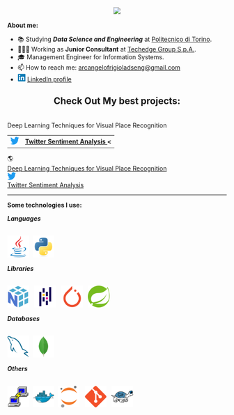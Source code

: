 <div id="header" align="center">
  <img src="https://media.giphy.com/media/dyzew7Py7bnW9DiJJj/giphy.gif" width="740"/>
</div>

**About me:**

- 📚 Studying ***Data Science and Engineering*** at [Politecnico di Torino](https://www.polito.it/).
- 👨🏻‍💻 Working as **Junior Consultant** at [Techedge Group S.p.A.](https://www.techedgegroup.com/en).
- 🎓 Management Engineer for Information Systems.
- 📫 How to reach me: [arcangelofrigioladseng@gmail.com](arcangelofrigioladseng@gmail.com)
- <div align="left">
  <img src="https://github.com/devicons/devicon/blob/master/icons/linkedin/linkedin-original.svg" title="LinkedIn" alt="Linkedin" width="18" height="18"/>
  <a href="https://it.linkedin.com/in/arcangelo-frigiola-332141213?trk=profile-badge">LinkedIn profile</a>

</div> 


<h2  align="center">Check Out My best projects:</h2><br>
<table width="100%>
  <tr>
    <th>🌎 &nbsp;</th>
    <th><a href="https://github.com/arcangeloC-137/deep_learning_techniques_for_visual_place_recognition" aligh="left"> Deep Learning Techniques for Visual Place Recognition</a></th>
  </tr>
  <tr>
    <th><img src="https://github.com/devicons/devicon/blob/master/icons/twitter/twitter-original.svg" width="20" height="18"/></th>
    <th><a href="https://github.com/arcangeloC-137/Twitter-Sentiment-Analysis" aligh="left"> Twitter Sentiment Analysis </a><</th>
  </tr>
</table>


<div class="grid-container">
  <div class="grid-item">🌎 &nbsp; </div>
  <div class="grid-item"><a href="https://github.com/arcangeloC-137/deep_learning_techniques_for_visual_place_recognition"> Deep Learning Techniques for Visual Place Recognition</a>
  </div>
  <div class="grid-item"><img src="https://github.com/devicons/devicon/blob/master/icons/twitter/twitter-original.svg" width="20" height="18"/></div>
  <div class="grid-item"><a href="https://github.com/arcangeloC-137/Twitter-Sentiment-Analysis">Twitter Sentiment Analysis </a></div>
</div>

---

**Some technologies I use:**

<div>
  <b><i>Languages</i></b>
  <p><br>
  <img src="https://github.com/devicons/devicon/blob/master/icons/java/java-original.svg" title="Java" alt="Java" width="50" height="50"/>&nbsp;
  <img src="https://github.com/devicons/devicon/blob/master/icons/python/python-original.svg" title="python" **alt="python" width="50" height="50"/>
  </p>
  <b><i>Libraries</i></b>
  <p><br>
  <img src="https://github.com/devicons/devicon/blob/master/icons/numpy/numpy-original.svg" title="numpy" **alt="numpy" width="50" height="50"/>
  &nbsp;
  <img src="https://github.com/devicons/devicon/blob/master/icons/pandas/pandas-original.svg" title="pandas" **alt="pandas" width="50" height="50"/>
  &nbsp;
  <img src="https://github.com/devicons/devicon/blob/master/icons/pytorch/pytorch-original.svg" title="pytorch" **alt="pytorch" width="50" height="50"/>
  &nbsp;
  <img src="https://github.com/devicons/devicon/blob/master/icons/spring/spring-original.svg" title="Spring" alt="Spring" width="50" height="50"/>
  </p>
  <b><i>Databases</i></b>
  <p><br>
    <img src="https://github.com/devicons/devicon/blob/master/icons/mysql/mysql-original.svg" title="MySQL"  alt="MySQL" width="50" height="50"/>&nbsp;
    <img src="https://github.com/devicons/devicon/blob/master/icons/mongodb/mongodb-original.svg" title="mongodb" **alt="mongodb" width="50" height="50"/>
  </p>
  <p><b><i>Others</i></b>
  <p><br>
  <img src="https://github.com/devicons/devicon/blob/master/icons/putty/putty-original.svg" title="putty" **alt="putty" width="50" height="50"/>&nbsp;
  <img src="https://github.com/devicons/devicon/blob/master/icons/docker/docker-original.svg" title="docker" **alt="docker" width="50" height="50"/>&nbsp;
  <img src="https://github.com/devicons/devicon/blob/master/icons/jupyter/jupyter-original.svg" title="jupyter" **alt="jupyter" width="50" height="50"/>
  &nbsp;
  <img src="https://github.com/devicons/devicon/blob/master/icons/git/git-original.svg" title="Git" **alt="Git" width="50" height="50"/>
  &nbsp;
  <img src="https://github.com/devicons/devicon/blob/master/icons/tortoisegit/tortoisegit-original.svg" title="tortoisegit" **alt="tortoisegit" width="50" height="50"/>
   </p>
   </div>

              
